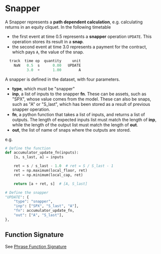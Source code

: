 # Snapper

A Snapper represents a **path dependent calculation**, e.g. calculating returns in an equity cliquet. In the following timetable

- the first event at time 0.5 represents a **snapper** operation `UPDATE`. This operation stores its result in a **snap**.
- the second event at time 3.0 represents a payment for the contract, which pays `A`, the value of the snap.

```python
  track  time op  quantity     unit
    NaN   0.5  s      0.00   UPDATE
          3.0  +      1.00        A
```

A snapper is defined in the dataset, with four parameters. 

 - **type**, which must be "snapper"
 - **inp**, a list of inputs to the snapper **fn**. These can be assets, such as "SPX", whose value comes from the model. These can also be snaps, such as "A" or "S_last", which has been stored as a result of previous snapper operation. 
 - **fn**, a python function that takes a list of inputs, and returns a list of outputs. The length of expected inputs list must match the length of **inp**, while the length of the output list must match the length of **out**.
 - **out**, the list of name of snaps where the outputs are stored.  



e.g.
```python
# Define the function
def accumulator_update_fn(inputs):
    [s, s_last, a] = inputs

    ret = s / s_last - 1.0  # ret = S / S_last - 1
    ret = np.maximum(local_floor, ret)
    ret = np.minimum(local_cap, ret)

    return [a + ret, s]  # [A, S_last]

# Define the snapper
"UPDATE": {
    "type": "snapper",
    "inp": ["SPX", "S_last", "A"],
    "fn": accumulator_update_fn,
    "out": ["A", "S_last"],
},
```


## Function Signature
See [Phrase Function Signature](phrase.md/#function-signature)